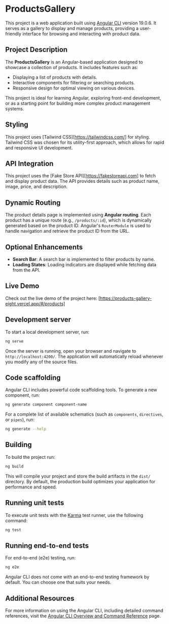 # ProductsGallery

This project is a web application built using [Angular CLI](https://github.com/angular/angular-cli) version 19.0.6. It serves as a gallery to display and manage products, providing a user-friendly interface for browsing and interacting with product data.

## Project Description

The **ProductsGallery** is an Angular-based application designed to showcase a collection of products. It includes features such as:

- Displaying a list of products with details.
- Interactive components for filtering or searching products.
- Responsive design for optimal viewing on various devices.

This project is ideal for learning Angular, exploring front-end development, or as a starting point for building more complex product management systems.

## Styling

This project uses [Tailwind CSS][https://tailwindcss.com/] for styling. Tailwind CSS was chosen for its utility-first approach, which allows for rapid and responsive UI development.

## API Integration

This project uses the [Fake Store API][https://fakestoreapi.com] to fetch and display product data. The API provides details such as product name, image, price, and description.

## Dynamic Routing

The product details page is implemented using **Angular routing**. Each product has a unique route (e.g., `/products/:id`), which is dynamically generated based on the product ID. Angular's `RouterModule` is used to handle navigation and retrieve the product ID from the URL.

## Optional Enhancements

- **Search Bar**: A search bar is implemented to filter products by name.
- **Loading States**: Loading indicators are displayed while fetching data from the API.

## Live Demo

Check out the live demo of the project here: [https://products-gallery-eight.vercel.app/#/products]

## Development server

To start a local development server, run:

```bash
ng serve
```

Once the server is running, open your browser and navigate to `http://localhost:4200/`. The application will automatically reload whenever you modify any of the source files.

## Code scaffolding

Angular CLI includes powerful code scaffolding tools. To generate a new component, run:

```bash
ng generate component component-name
```

For a complete list of available schematics (such as `components`, `directives`, or `pipes`), run:

```bash
ng generate --help
```

## Building

To build the project run:

```bash
ng build
```

This will compile your project and store the build artifacts in the `dist/` directory. By default, the production build optimizes your application for performance and speed.

## Running unit tests

To execute unit tests with the [Karma](https://karma-runner.github.io) test runner, use the following command:

```bash
ng test
```

## Running end-to-end tests

For end-to-end (e2e) testing, run:

```bash
ng e2e
```

Angular CLI does not come with an end-to-end testing framework by default. You can choose one that suits your needs.

## Additional Resources

For more information on using the Angular CLI, including detailed command references, visit the [Angular CLI Overview and Command Reference](https://angular.dev/tools/cli) page.
